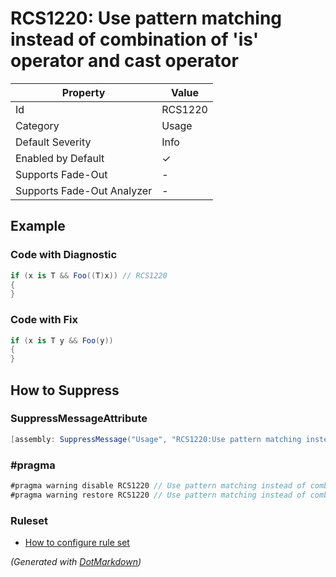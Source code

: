 # RCS1220: Use pattern matching instead of combination of 'is' operator and cast operator

| Property                    | Value    |
| --------------------------- | -------- |
| Id                          | RCS1220  |
| Category                    | Usage    |
| Default Severity            | Info     |
| Enabled by Default          | &#x2713; |
| Supports Fade\-Out          | \-       |
| Supports Fade\-Out Analyzer | \-       |

## Example

### Code with Diagnostic

```csharp
if (x is T && Foo((T)x)) // RCS1220
{
}
```

### Code with Fix

```csharp
if (x is T y && Foo(y))
{
}
```

## How to Suppress

### SuppressMessageAttribute

```csharp
[assembly: SuppressMessage("Usage", "RCS1220:Use pattern matching instead of combination of 'is' operator and cast operator.", Justification = "<Pending>")]
```

### \#pragma

```csharp
#pragma warning disable RCS1220 // Use pattern matching instead of combination of 'is' operator and cast operator.
#pragma warning restore RCS1220 // Use pattern matching instead of combination of 'is' operator and cast operator.
```

### Ruleset

* [How to configure rule set](../HowToConfigureAnalyzers.md)

*\(Generated with [DotMarkdown](http://github.com/JosefPihrt/DotMarkdown)\)*
